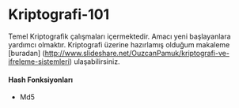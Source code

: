 # Kriptografi-101
Temel Kriptografik çalışmaları içermektedir. Amacı yeni başlayanlara yardımcı olmaktır. 
<return> Kriptografi üzerine hazırlamış olduğum makaleme [buradan] (http://www.slideshare.net/OuzcanPamuk/kriptografi-ve-ifreleme-sistemleri) ulaşabilirsiniz.

#### Hash Fonksiyonları
- Md5
